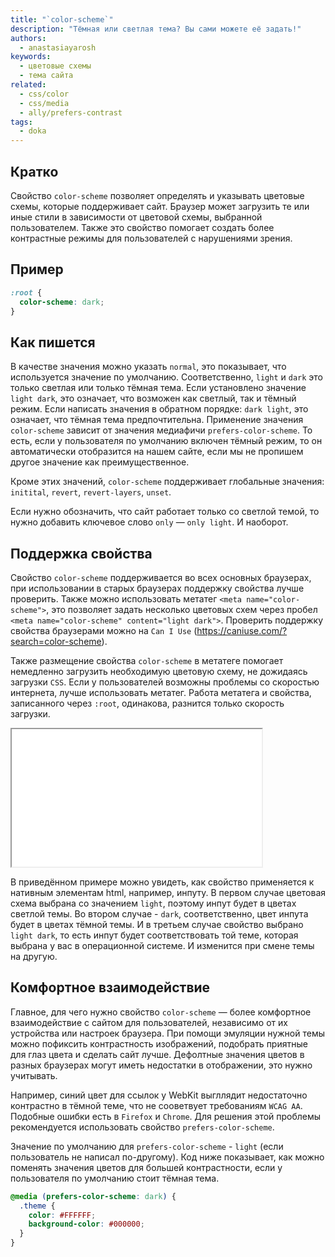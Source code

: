 ```yaml
---
title: "`color-scheme`"
description: "Тёмная или светлая тема? Вы сами можете её задать!"
authors:
  - anastasiayarosh
keywords:
  - цветовые схемы
  - тема сайта
related:
  - css/color
  - css/media
  - ally/prefers-contrast
tags:
  - doka
---
```


## Кратко

Свойство `color-scheme` позволяет определять и указывать цветовые схемы, которые поддерживает сайт. Браузер может загрузить те или иные стили в зависимости от цветовой схемы, выбранной пользователем. Также это свойство помогает создать более контрастные режимы для пользователей с нарушениями зрения.

## Пример

```css
:root {
  color-scheme: dark;
}
```

## Как пишется

В качестве значения можно указать `normal`, это показывает, что используется значение по умолчанию. Соответственно, `light` и `dark` это только светлая или только тёмная тема. Если установлено значение `light dark`, это означает, что возможен как светлый, так и тёмный режим. Если написать значения в обратном порядке: `dark light`, это означает, что тёмная тема предпочтительна. Применение значения `color-scheme` зависит от значения медиафичи `prefers-color-scheme`. То есть, если у пользователя по умолчанию включен тёмный режим, то он автоматически отобразится на нашем сайте, если мы не пропишем другое значение как преимущественное.

Кроме этих значений, `color-scheme` поддерживает глобальные значения: `initital`, `revert`, `revert-layers`, `unset`.

Если нужно обозначить, что сайт работает только со светлой темой, то нужно добавить ключевое слово `only` — `only light`. И наоборот.

## Поддержка свойства

Свойство `color-scheme` поддерживается во всех основных браузерах, при использовании в старых браузерах поддержку свойства лучше проверить. Также можно использовать метатег `<meta name="color-scheme">`, это позволяет задать несколько цветовых схем через пробел `<meta name="color-scheme" content="light dark">`. Проверить поддержку свойства браузерами можно на `Can I Use` (https://caniuse.com/?search=color-scheme).

Также размещение свойства `color-scheme` в метатеге помогает немедленно загрузить необходимую цветовую схему, не дожидаясь загрузки `CSS`. Если у пользователей возможны проблемы со скоростью интернета, лучше использовать метатег. Работа метатега и свойства, записанного через `:root`, одинакова, разнится только скорость загрузки.

<iframe title="Примеры нативных элементов" src="demos/basic/" height="220" width="400"></iframe>

В приведённом примере можно увидеть, как свойство применяется к нативным элементам html, например, инпуту. В первом случае цветовая схема выбрана со значением `light`, поэтому инпут будет в цветах светлой темы. Во втором случае - `dark`, соответственно, цвет инпута будет в цветах тёмной темы. И в третьем случае свойство выбрано `light dark`, то есть инпут будет соответствовать той теме, которая выбрана у вас в операционной системе. И изменится при смене темы на другую.

## Комфортное взаимодействие

Главное, для чего нужно свойство `color-scheme` — более комфортное взаимодействие с сайтом для пользователей, независимо от их устройства или настроек браузера. При помощи эмуляции нужной темы можно пофиксить контрастность изображений, подобрать приятные для глаз цвета и сделать сайт лучше. Дефолтные значения цветов в разных браузерах могут иметь недостатки в отображении, это нужно учитывать.

Например, синий цвет для ссылок у WebKit выгллядит недостаточно контрастно в тёмной теме, что не сооветвует требованиям `WCAG AA`. Подобные ошибки есть в `Firefox` и `Chrome`. Для решения этой проблемы рекомендуется использовать свойство `prefers-color-scheme`.

Значение по умолчанию для `prefers-color-scheme` - `light` (если пользователь не написал по-другому). Код ниже показывает, как можно поменять значения цветов для большей контрастности, если у пользователя по умолчанию стоит тёмная тема.

```css
@media (prefers-color-scheme: dark) {
  .theme {
    color: #FFFFFF;
    background-color: #000000;
  }
}
```

